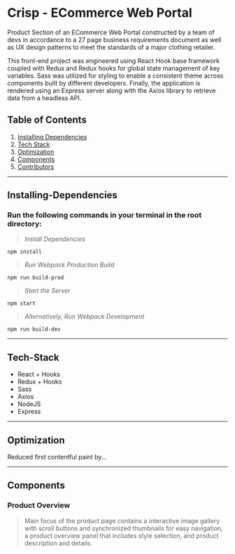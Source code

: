 # Crisp - ECommerce Web Portal

Product Section of an ECommerce Web Portal constructed by a team of devs in accordance to a 27 page business requirements document as well as UX design patterns to meet the standards of a major clothing retailer.

This front-end project was engineered using React Hook base framework coupled with Redux and Redux hooks for global state management of key variables.  Sass was utilized for styling to enable a consistent theme across components built by different developers.  Finally, the application is rendered using an Express server along with the Axios library to retrieve data from a headless API.

## Table of Contents
1. [Installing Dependencies](#Installing-Dependencies)
2. [Tech Stack](#Tech-Stack)
3. [Optimization](#Optimization)
4. [Components](#Components)
5. [Contributors](#Contributers)

---

## Installing-Dependencies

### Run the following commands in your terminal in the root directory:

>*Install Dependencies*
```
npm install
```
>*Run Webpack Production Build*
```
npm run build-prod
```
>*Start the Server*
```
npm start
```
>*Alternatively, Run Webpack Development*
```
npm run build-dev
```

----

## Tech-Stack
- React + Hooks
- Redux + Hooks
- Sass
- Axios
- NodeJS
- Express

---

## Optimization

Reduced first contentful paint by...

---

## Components

### Product Overview
>Main focus of the product page contains a interactive image gallery with scroll buttons and synchronized thumbnails for easy navigation, a product overview panel that includes style selection, and product description and details.